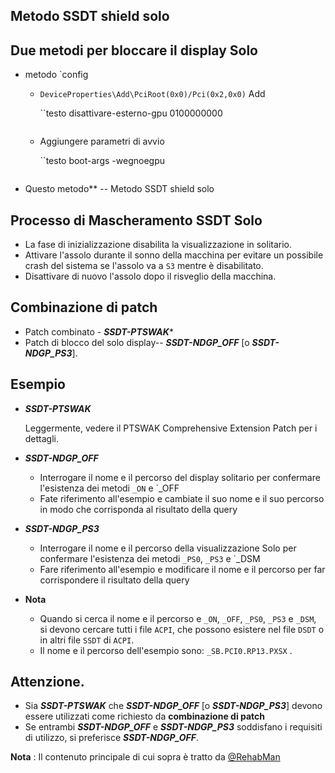 ## Metodo SSDT shield solo

## Due metodi per bloccare il display Solo

- metodo `config

  - `DeviceProperties\Add\PciRoot(0x0)/Pci(0x2,0x0)` Add

    ``testo
    disattivare-esterno-gpu 0100000000
    ```

  - Aggiungere parametri di avvio

    ``testo
    boot-args -wegnoegpu
    ```

- Questo metodo** -- Metodo SSDT shield solo

## Processo di Mascheramento SSDT Solo

- La fase di inizializzazione disabilita la visualizzazione in solitario.
- Attivare l'assolo durante il sonno della macchina per evitare un possibile crash del sistema se l'assolo va a `S3` mentre è disabilitato.
- Disattivare di nuovo l'assolo dopo il risveglio della macchina.

## Combinazione di patch

- Patch combinato - ***SSDT-PTSWAK****
- Patch di blocco del solo display-- ***SSDT-NDGP_OFF*** [o ***SSDT-NDGP_PS3***].

## Esempio

- ***SSDT-PTSWAK***

  Leggermente, vedere il PTSWAK Comprehensive Extension Patch per i dettagli.
  
- ***SSDT-NDGP_OFF***

  - Interrogare il nome e il percorso del display solitario per confermare l'esistenza dei metodi `_ON` e `_OFF
  - Fate riferimento all'esempio e cambiate il suo nome e il suo percorso in modo che corrisponda al risultato della query
  
- ***SSDT-NDGP_PS3***

  - Interrogare il nome e il percorso della visualizzazione Solo per confermare l'esistenza dei metodi `_PS0`, `_PS3` e `_DSM
  - Fare riferimento all'esempio e modificare il nome e il percorso per far corrispondere il risultato della query
  
- **Nota**

  - Quando si cerca il nome e il percorso e `_ON`, `_OFF`, `_PS0`, `_PS3` e `_DSM`, si devono cercare tutti i file `ACPI`, che possono esistere nel file `DSDT` o in altri file `SSDT` di `ACPI`.
  - Il nome e il percorso dell'esempio sono: `_SB.PCI0.RP13.PXSX` .

## Attenzione.

- Sia ***SSDT-PTSWAK*** che ***SSDT-NDGP_OFF*** [o ***SSDT-NDGP_PS3***] devono essere utilizzati come richiesto da **combinazione di patch**
- Se entrambi ***SSDT-NDGP_OFF*** e ***SSDT-NDGP_PS3*** soddisfano i requisiti di utilizzo, si preferisce ***SSDT-NDGP_OFF***.

**Nota** : Il contenuto principale di cui sopra è tratto da [@RehabMan](https://github.com/rehabman)
